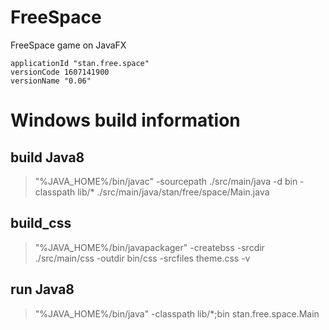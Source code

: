 # FreeSpace
FreeSpace game on JavaFX

    applicationId "stan.free.space"
    versionCode 1607141900
    versionName "0.06"

# Windows build information
## build Java8
> "%JAVA_HOME%/bin/javac" -sourcepath ./src/main/java -d bin -classpath lib/* ./src/main/java/stan/free/space/Main.java

## build_css
> "%JAVA_HOME%/bin/javapackager" -createbss -srcdir ./src/main/css -outdir bin/css -srcfiles theme.css -v

## run Java8
> "%JAVA_HOME%/bin/java" -classpath lib/*;bin stan.free.space.Main

